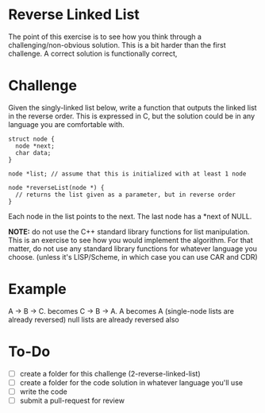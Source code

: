# Reverse Linked List
The point of this exercise is to see how you think through a challenging/non-obvious solution. This
is a bit harder than the first challenge. A correct solution is functionally correct, 

# Challenge
Given the singly-linked list below, write a function that outputs the linked list in the reverse order.
This is expressed in C, but the solution could be in any language you are comfortable with. 

```
struct node {
  node *next;
  char data;
}

node *list; // assume that this is initialized with at least 1 node

node *reverseList(node *) {
  // returns the list given as a parameter, but in reverse order
}
```

Each node in the list points to the next. The last node has a *next of NULL.

**NOTE:** do not use the C++ standard library functions for list manipulation. This is an exercise
to see how you would implement the algorithm. For that matter, do not use any standard library
functions for whatever language you choose. (unless it's LISP/Scheme, in which case you can use CAR and CDR)

# Example

A -> B -> C. becomes C -> B -> A.
A becomes A (single-node lists are already reversed)
null lists are already reversed also

# To-Do
-[ ] create a folder for this challenge (2-reverse-linked-list)
-[ ] create a folder for the code solution in whatever language you'll use
-[ ] write the code
-[ ] submit a pull-request for review
